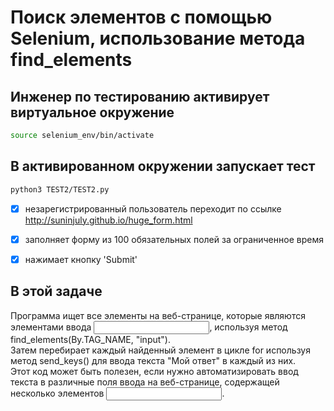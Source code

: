 # Поиск элементов с помощью Selenium, использование метода find_elements

## Инженер по тестированию активирует виртуальное окружение
```sh
source selenium_env/bin/activate
```
## В активированном окружении запускает тест
```sh
python3 TEST2/TEST2.py
```

- [x] незарегистрированный пользователь переходит по ссылке http://suninjuly.github.io/huge_form.html
- [x]  заполняет форму из 100 обязательных полей за ограниченное время
- [x]  нажимает кнопку 'Submit'



## В этой задаче
Программа ищет все элементы на веб-странице, которые являются элементами ввода <input>, используя метод find_elements(By.TAG_NAME, "input").\
Затем перебирает каждый найденный элемент в цикле for используя метод send_keys() для ввода текста "Мой ответ" в каждый из них.\
Этот код может быть полезен, если нужно автоматизировать ввод текста в различные поля ввода на веб-странице, содержащей несколько элементов <input>.
